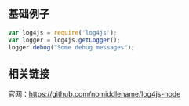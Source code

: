 ## 基础例子

```javascript
var log4js = require('log4js');
var logger = log4js.getLogger();
logger.debug("Some debug messages");
```

## 相关链接

官网：https://github.com/nomiddlename/log4js-node